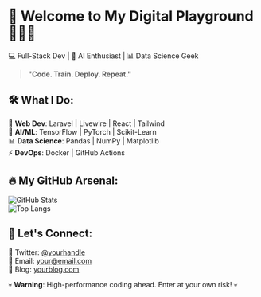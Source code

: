 # 🚀 Welcome to My Digital Playground 👨‍💻🔥  

💻 Full-Stack Dev | 🤖 AI Enthusiast | 📊 Data Science Geek  

> **"Code. Train. Deploy. Repeat."**  

## 🛠️ What I Do:  
🚀 **Web Dev**: Laravel | Livewire | React | Tailwind  
🧠 **AI/ML**: TensorFlow | PyTorch | Scikit-Learn  
📊 **Data Science**: Pandas | NumPy | Matplotlib  
⚡ **DevOps**: Docker | GitHub Actions  

## 🔥 My GitHub Arsenal:  
![GitHub Stats](https://github-readme-stats.vercel.app/api?username=ubparmar&show_icons=true&theme=radical)  
![Top Langs](https://github-readme-stats.vercel.app/api/top-langs/?username=ubparmar&layout=compact&theme=radical)  

## 🤙 Let's Connect:  
🚀 Twitter: [@yourhandle](https://twitter.com/)  
📩 Email: your@email.com  
🧠 Blog: [yourblog.com](https://yourblog.com)  

💀 **Warning**: High-performance coding ahead. Enter at your own risk! 💀  
